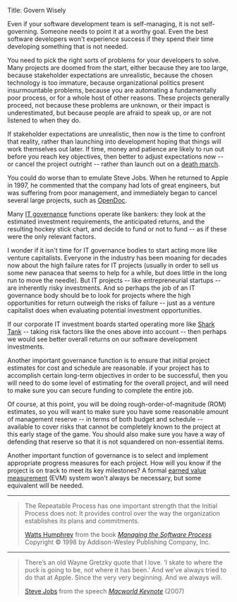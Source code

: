 Title: Govern Wisely

Even if your software development team is self-managing, it is not self-governing. Someone needs to point it at a worthy goal. Even the best software developers won't experience success if they spend their time developing something that is not needed.

You need to pick the right sorts of problems for your developers to solve. Many projects are doomed from the start, either because they are too large, because stakeholder expectations are unrealistic, because the chosen technology is too immature, because organizational politics present insurmountable problems, because you are automating a fundamentally poor process, or for a whole host of other reasons. These projects generally proceed, not because these problems are unknown, or their impact is underestimated, but because people are afraid to speak up, or are not listened to when they do.

If stakeholder expectations are unrealistic, then now is the time to confront that reality, rather than launching into development hoping that things will work themselves out later. If time, money and patience are likely to run out before you reach key objectives, then better to adjust expectations now -- or cancel the project outright -- rather than launch out on a [death march][death-march].

You could do worse than to emulate Steve Jobs. When he returned to Apple in 1997, he commented that the company had lots of great engineers, but was suffering from poor management, and immediately began to cancel several large projects, such as [OpenDoc][].

Many [IT governance][gov] functions operate like bankers: they look at the estimated investment requirements, the anticipated returns, and the resulting hockey stick chart, and decide to fund or not to fund -- as if these were the only relevant factors.

I wonder if it isn't time for IT governance bodies to start acting more like venture capitalists. Everyone in the industry has been moaning for decades now about the high failure rates for IT projects (usually in order to sell us some new panacea that seems to help for a while, but does little in the long run to move the needle). But IT projects -- like entrepreneurial startups -- are inherently risky investments. And so perhaps the job of an IT governance body should be to look for projects where the high opportunities for return outweigh the risks of failure -- just as a venture capitalist does when evaluating potential investment opportunities.

If our corporate IT investment boards started operating more like [Shark Tank][shark-tank] -- taking risk factors like the ones above into account -- then perhaps we would see better overall returns on our software development investments.

Another important governance function is to ensure that initial project estimates for cost and schedule are reasonable. if your project has to accomplish certain long-term objectives in order to be successful, then you will need to do some level of estimating for the overall project, and will need to make sure you can secure funding to complete the entire job.

Of course, at this point, you will be doing rough-order-of-magnitude (ROM) estimates, so you will want to make sure you have some reasonable amount of management reserve -- in terms of both budget and schedule -- available to cover risks that cannot be completely known to the project at this early stage of the game. You should also make sure you have a way of defending that reserve so that it is not squandered on non-essential items.

Another important function of governance is to select and implement appropriate progress measures for each project. How will you know if the project is on track to meet its key milestones? A formal [earned value measurement][evm] (EVM) system won't always be necessary, but some equivalent will be needed.

[OpenDoc]: https://en.wikipedia.org/wiki/OpenDoc



----

<blockquote>
<p>
The Repeatable Process has one important strength that the Initial Process does not: It provides control over the way the organization establishes its plans and commitments.</p>

<footer>
<a href="http://en.wikipedia.org/wiki/Watts_Humphrey">Watts Humphrey</a> from the book <cite><a href="bibliography.html#humphrey-1998">Managing the Software Process</a></cite> Copyright &copy; 1998 by Addison-Wesley Publishing Company, Inc.
</footer>
</blockquote>

----

<blockquote>
<p>
There&#8217;s an old Wayne Gretzky quote that I love. &#8216;I skate to where the puck is going to be, not where it has been.&#8217; And we&#8217;ve always tried to do that at Apple. Since the very very beginning. And we always will.</p>

<footer>
<a href="http://en.wikipedia.org/wiki/Steve_Jobs">Steve Jobs</a> from the speech <cite><a href="bibliography.html#jobs-2007">Macworld Keynote</a></cite> (2007)
</footer>
</blockquote>

[death-march]: http://en.wikipedia.org/wiki/Death_march_(project_management)
[evm]:      http://www.pagantuna.com/posts/evm-for-mere-mortals.html
[gov]:		http://en.wikipedia.org/wiki/Corporate_governance_of_information_technology
[shark-tank]: http://www.cnbcprime.com/shark-tank
